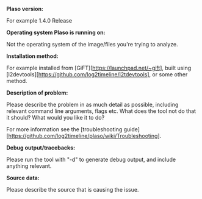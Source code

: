 **Plaso version:**

For example 1.4.0 Release

**Operating system Plaso is running on:**

Not the operating system of the image/files you're trying to analyze.

**Installation method:**

For example installed from [GiFT][https://launchpad.net/~gift], built using [l2devtools][https://github.com/log2timeline/l2tdevtools], or some other method.

**Description of problem:**

Please describe the problem in as much detail as possible, including relevant command line arguments, flags etc.
What does the tool not do that it should? What would you like it to do?

For more information see the [troubleshooting
guide][https://github.com/log2timeline/plaso/wiki/Troubleshooting].

**Debug output/tracebacks:**

Please run the tool with "-d" to generate debug output, and include anything relevant.

**Source data:**

Please describe the source that is causing the issue.
